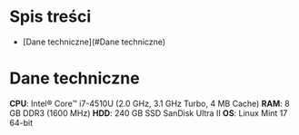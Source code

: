 # Spis treści
- [Dane techniczne](#Dane techniczne)

# Dane techniczne
**CPU**: Intel® Core™ i7-4510U (2.0 GHz, 3.1 GHz Turbo, 4 MB Cache)
**RAM**: 8 GB DDR3 (1600 MHz)
**HDD**: 240 GB SSD SanDisk Ultra II
**OS**: Linux Mint 17 64-bit